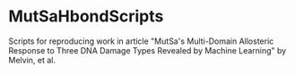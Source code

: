 # MutSaHbondScripts
Scripts for reproducing work in article "MutSa's Multi-Domain Allosteric Response to Three DNA Damage Types Revealed by Machine Learning" by Melvin, et al.
